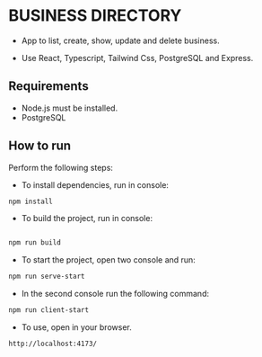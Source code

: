 # BUSINESS DIRECTORY

- App to list, create, show, update and delete business.

- Use React, Typescript, Tailwind Css, PostgreSQL and Express.

## Requirements

- Node.js must be installed.
- PostgreSQL

## How to run

Perform the following steps:

- To install dependencies, run in console:

```bash
npm install
```

- To build the project, run in console:

```bash

npm run build
```

- To start the project, open two console and run:

```bash
npm run serve-start
```

- In the second console run the following command:

```bash
npm run client-start
```

- To use, open in your browser.

```bash
http://localhost:4173/
```
